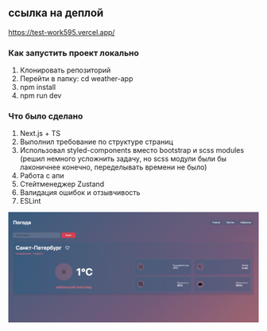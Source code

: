 ## ссылка на деплой 
https://test-work595.vercel.app/

### Как запустить проект локально

1. Клонировать репозиторий
2. Перейти в папку: cd weather-app
3. npm install
4. npm run dev


### Что было сделано  

1) Next.js + TS 
2) Выполнил требование по структуре страниц 
3) Использовал styled-components вместо bootstrap и scss modules (решил немного усложнить задачу, но scss модули были бы лаконичнее конечно, переделывать времени не было)
4) Работа с апи
5) Стейтменеджер Zustand
6) Валидация ошибок и отзывчивость 
7) ESLint

<p align="center">
  <img src="./src/assets/screen.png" width="600">
</p>
